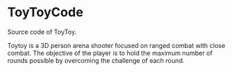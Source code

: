 # ToyToyCode
Source code of ToyToy.

Toytoy is a 3D person arena shooter focused on ranged combat with close combat. The objective of the player is to hold the maximum number of rounds possible by overcoming the challenge of each round.
